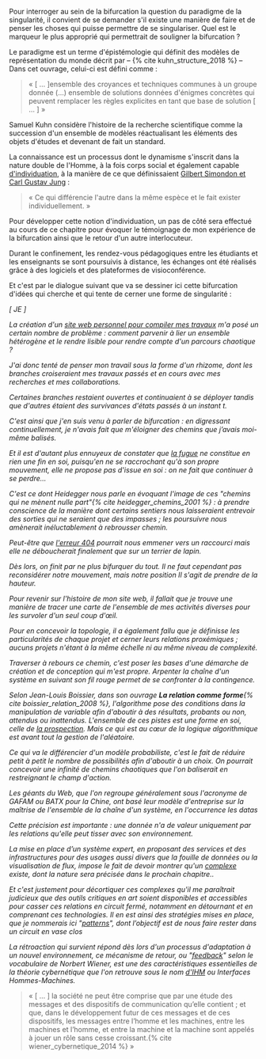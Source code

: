 Pour interroger au sein de la bifurcation la question du paradigme de la singularité, il convient de se demander s'il existe une manière de faire et de penser les choses qui puisse permettre de se singulariser. Quel est le marqueur le plus approprié qui permettrait de souligner la bifurcation ?

Le paradigme est un terme d'épistémologie qui définit des modèles de représentation du monde décrit par &ndash; {% cite kuhn_structure_2018 %} &ndash; Dans cet ouvrage, celui-ci est défini comme :

>« [ ... ]ensemble des croyances et techniques communes à un groupe donnée (...) ensemble de solutions données d'énigmes concrètes qui peuvent remplacer les règles explicites en tant que base de solution [ ... ] »

Samuel Kuhn considère l'histoire de la recherche scientifique comme la succession d'un ensemble de modèles réactualisant les éléments des objets d'études et devenant de fait un standard.

La connaissance est un processus dont le dynamisme s'inscrit dans la nature double de l'Homme, à la fois corps social et également capable [d'individuation](https://bifurcation.etxetxe.fr/7-annexes/lexique/), à la manière de ce que définissaient [Gilbert Simondon et Carl Gustav Jung](https://www.cairn.info/revue-societes-2011-1-page-105.htm#) :

>« Ce qui différencie l'autre dans la même espèce et le fait exister individuellement. »

Pour développer cette notion d'individuation, un pas de côté sera effectué au cours de ce chapitre pour évoquer le témoignage de mon expérience de la bifurcation ainsi que le retour d'un autre interlocuteur.

Durant le confinement, les rendez-vous pédagogiques entre les étudiants et les enseignants se sont poursuivis à distance, les échanges ont été réalisés grâce à des logiciels et des plateformes de visioconférence.

Et c'est par le dialogue suivant que va se dessiner ici cette bifurcation d'idées qui cherche et qui tente de cerner une forme de singularité :


_[ JE ]_

_La création d'un [site web personnel pour compiler mes travaux](https://monsite.etxetxe.fr) m'a posé un certain nombre de problème : comment parvenir à lier un ensemble hétérogène et le rendre lisible pour rendre compte d'un parcours chaotique ?_

_J'ai donc tenté de penser mon travail sous la forme d'un rhizome, dont les branches croiseraient mes travaux passés et en cours avec mes recherches et mes collaborations._

_Certaines branches restaient ouvertes et continuaient à se déployer tandis que d'autres étaient des survivances d'états passés à un instant t._

_C'est ainsi que j'en suis venu à parler de bifurcation : en digressant continuellement, je n'avais fait que m'éloigner des chemins que j’avais moi-même balisés._

_Et il est d'autant plus ennuyeux de constater que [la fugue](https://bifurcation.etxetxe.fr/7-annexes/lexique/) ne constitue en rien une fin en soi, puisqu'en ne se raccrochant qu'à son propre mouvement, elle ne propose pas d'issue en soi : on ne fait que continuer à se perdre..._

_C'est ce dont Heidegger nous parle en évoquant l'image de ces "chemins qui ne mènent nulle part"{% cite heidegger_chemins_2001 %} : à prendre conscience de la manière dont certains sentiers nous laisseraient entrevoir des sorties qui ne seraient que des impasses ; les poursuivre nous amènerait inéluctablement à rebrousser chemin._

_Peut-être que [l'erreur 404](https://bifurcation.etxetxe.fr/404.html) pourrait nous emmener vers un raccourci mais elle ne déboucherait finalement que sur un terrier de lapin._

_Dès lors, on finit par ne plus bifurquer du tout. Il ne faut cependant pas reconsidérer notre mouvement, mais notre position Il s'agit de prendre de la hauteur._

_Pour revenir sur l'histoire de mon site web, il fallait que je trouve une manière de tracer une carte de l'ensemble de mes activités diverses pour les survoler d'un seul coup d'œil._

_Pour en concevoir la topologie, il a également fallu que je définisse les particularités de chaque projet et cerner leurs relations proxémiques ; aucuns projets n'étant à la même échelle ni au même niveau de complexité._

_Traverser à rebours ce chemin, c'est poser les bases d'une démarche de création et de conception qui m'est propre. Arpenter la chaîne d'un système en suivant son fil rouge permet de se confronter à la contingence._

_Selon Jean-Louis Boissier, dans son ouvrage **La relation comme forme**{% cite boissier_relation_2008  %}, l'algorithme pose des conditions dans la manipulation de variable afin d'aboutir à des résultats, probants ou non, attendus ou inattendus. L'ensemble de ces pistes est une forme en soi, celle de [la prospection](https://bifurcation.etxetxe.fr/7-annexes/lexique/). Mais ce qui est au cœur de la logique algorithmique est avant tout la gestion de l'aléatoire._

_Ce qui va le différencier d'un modèle probabiliste, c'est le fait de réduire petit à petit le nombre de possibilités afin d'aboutir à un choix. On pourrait concevoir une infinité de chemins chaotiques que l'on baliserait en restreignant le champ d'action._

_Les géants du Web, que l'on regroupe généralement sous l'acronyme de GAFAM ou BATX pour la Chine, ont basé leur modèle d'entreprise sur la maîtrise de l'ensemble de la chaîne d'un système, en l'occurrence les datas_

_Cette précision est importante : une donnée n'a de valeur uniquement par les relations qu'elle peut tisser avec son environnement._

_La mise en place d’un système expert, en proposant des services et des infrastructures pour des usages aussi divers que la fouille de données ou la visualisation de flux, impose le fait de devoir montrer qu'un [complexe](https://bifurcation.etxetxe.fr/7-annexes/lexique/) existe, dont la nature sera précisée dans le prochain chapitre.._

_Et c'est justement pour décortiquer ces complexes qu'il me paraîtrait judicieux que des outils critiques en art soient disponibles et accessibles pour casser ces relations en circuit fermé, notamment en détournant et en comprenant ces technologies. Il en est ainsi des stratégies mises en place, que je nommerais ici "[patterns](https://bifurcation.etxetxe.fr/7-annexes/lexique/)", dont l’objectif est de nous faire rester dans un circuit en vase clos_

_La rétroaction qui survient répond dès lors d'un processus d'adaptation à un nouvel environnement, ce mécanisme de retour, ou "[feedback](https://bifurcation.etxetxe.fr/7-annexes/lexique/)" selon le vocabulaire de Norbert Wiener, est une des caractéristiques essentielles de la théorie cybernétique que l'on retrouve sous le nom [d'IHM](https://bifurcation.etxetxe.fr/7-annexes/lexique/) ou Interfaces Hommes-Machines._

>« [ ... ] la société ne peut être comprise que par une étude des messages et des dispositifs de communication qu’elle contient ; et que, dans le développement futur de ces messages et de ces dispositifs, les messages entre l’homme et les machines, entre les machines et l’homme, et entre la machine et la machine sont appelés à jouer un rôle sans cesse croissant.{% cite wiener_cybernetique_2014 %} »
